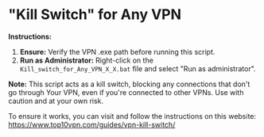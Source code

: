 # "Kill Switch" for Any VPN

**Instructions:**

1. **Ensure:** Verify the VPN .exe path before running this script.
2. **Run as Administrator:** Right-click on the `Kill_switch_for_Any_VPN_X_X.bat` file and select "Run as administrator".

**Note:** This script acts as a kill switch, blocking any connections that don't go through Your VPN, even if you're connected to other VPNs. Use with caution and at your own risk.

To ensure it works, you can visit and follow the instructions on this website:
https://www.top10vpn.com/guides/vpn-kill-switch/
